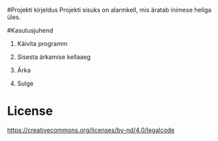 


#Projekti kirjeldus
Projekti sisuks on alarmkell, mis äratab inimese heliga üles.




#Kasutusjuhend
1.	Käivita programm 

2.	Sisesta ärkamise kellaaeg

3.	Ärka 

4. Sulge 

# License 

https://creativecommons.org/licenses/by-nd/4.0/legalcode

